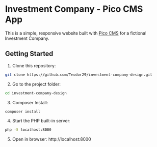 # Investment Company - Pico CMS App

This is a simple, responsive website built with [Pico CMS](https://picocms.org/) for a fictional Investment Company.

## Getting Started

1. Clone this repository:
```bash
git clone https://github.com/Teodor29/investment-company-design.git
```
2. Go to the project folder:
```bash
cd investment-company-design
```
3. Composer Install:
```bash
composer install
```
4. Start the PHP built-in server:
```bash
php -S localhost:8000
```
5. Open in browser: http://localhost:8000
